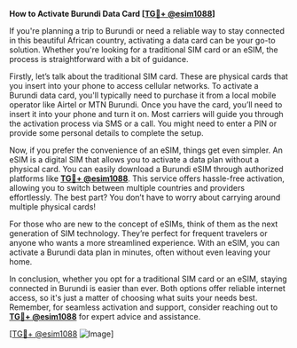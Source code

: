 **How to Activate Burundi Data Card [[TG💪+ @esim1088](https://t.me/s/esim1088)]**

If you're planning a trip to Burundi or need a reliable way to stay connected in this beautiful African country, activating a data card can be your go-to solution. Whether you're looking for a traditional SIM card or an eSIM, the process is straightforward with a bit of guidance.

Firstly, let’s talk about the traditional SIM card. These are physical cards that you insert into your phone to access cellular networks. To activate a Burundi data card, you'll typically need to purchase it from a local mobile operator like Airtel or MTN Burundi. Once you have the card, you’ll need to insert it into your phone and turn it on. Most carriers will guide you through the activation process via SMS or a call. You might need to enter a PIN or provide some personal details to complete the setup.

Now, if you prefer the convenience of an eSIM, things get even simpler. An eSIM is a digital SIM that allows you to activate a data plan without a physical card. You can easily download a Burundi eSIM through authorized platforms like **[TG💪+ @esim1088](https://t.me/s/esim1088)**. This service offers hassle-free activation, allowing you to switch between multiple countries and providers effortlessly. The best part? You don’t have to worry about carrying around multiple physical cards!

For those who are new to the concept of eSIMs, think of them as the next generation of SIM technology. They’re perfect for frequent travelers or anyone who wants a more streamlined experience. With an eSIM, you can activate a Burundi data plan in minutes, often without even leaving your home.

In conclusion, whether you opt for a traditional SIM card or an eSIM, staying connected in Burundi is easier than ever. Both options offer reliable internet access, so it's just a matter of choosing what suits your needs best. Remember, for seamless activation and support, consider reaching out to **[TG💪+ @esim1088](https://t.me/s/esim1088)** for expert advice and assistance.

[[TG💪+ @esim1088](https://t.me/s/esim1088) ![Image](https://i.postimg.cc/Y0z9fWf4/image.png)]